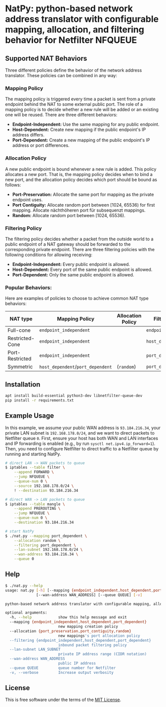 # NatPy: python-based network address translator with configurable mapping, allocation, and filtering behavior for Netfilter NFQUEUE

## Supported NAT Behaviors

Three different policies define the behavior of the network address translator.
These policies can be combined in any way:

### Mapping Policy

The mapping policy is triggered every time a packet is sent from a private endpoint behind the NAT to some external public port.
The role of a mapping policy is to decide whether a new rule will be added or an existing one will be reused.
There are three different behaviors:

* **Endpoint-Independent:** Use the same mapping for any public endpoint.
* **Host-Dependent:** Create new mapping if the public endpoint's IP address differs.
* **Port-Dependent:** Create a new mapping of the public endpoint's IP address or port differences.

### Allocation Policy

A new public endpoint is bound whenever a new rule is added.
This policy allocates a new port.
That is, the mapping policy decides when to bind a new port, and the allocation policy decides which port should be bound as follows:
* **Port-Preservation:** Allocate the same port for mapping as the private endpoint uses.
* **Port Contiguity:** Allocate random port between [1024, 65536) for first mapping. Allocate nächthöheren port für subsequenzt mappings.
* **Random:** Allocate random port between [1024, 65536).

### Filtering Policy

The filtering policy decides whether a packet from the outside world to a public endpoint of a NAT gateway should be forwarded to the corresponding private endpoint.
There are three filtering policies with the following conditions for allowing receiving:
* **Endpoint-Independent:** Every public endpoint is allowed.
* **Host-Dependent:** Every port of the same public endpoint is allowed.
* **Port-Dependent:** Only the same public endpoint is allowed.

### Popular Behaviors:

Here are examples of policies to choose to achieve common NAT type behaviors:

| **NAT type**    | **Mapping Policy**                | **Allocation Policy** | **Filtering Policy**   |
|-----------------|-----------------------------------|-----------------------|------------------------|
| Full-cone       | `endpoint_independent`            |                       | `endpoint_independent` |
| Restricted-Cone | `endpoint_independent`            |                       | `host_dependent`       |
| Port-Restricted | `endpoint_independent`            |                       | `port_dependent`       |
| Symmetric       | `host_dependent`/`port_dependent` | (`random`)            | `port_dependent`       |


## Installation

```bash
apt install build-essential python3-dev libnetfilter-queue-dev
pip install -r requirements.txt
```

## Example Usage

In this example, we assume your public WAN address is `93.184.216.34`, your private LAN subnet is `192.168.178.0/24`, and we want to direct packets to Netfilter queue `0`.
First, ensure your host has both WAN and LAN interfaces and IP forwarding is enabled (e.g., by run `sysctl net.ipv4.ip_forward=1`).
Then, you need to configure Netfilter to direct traffic to a Netfilter queue by running and starting NatPy.

```bash
# direct LAN -> WAN packets to queue
$ iptables --table filter \
	--append FORWARD \
	--jump NFQUEUE \
	--queue-num 0 \
	--source 192.168.178.0/24 \
	! --destination 93.184.216.34

# direct WAN -> LAN packets to queue
$ iptables --table mangle \
	--append PREROUTING \
	--jump NFQUEUE \
	--queue-num 0 \
	--destination 93.184.216.34

# start NatPy
$ ./nat.py --mapping port_dependent \
	--allocation random \
	--filtering port_dependent \
	--lan-subnet 192.168.178.0/24 \
	--wan-address 93.184.216.34 \
	--queue 0
```

## Help

```bash
$ ./nat.py --help
usage: nat.py [-h] [--mapping {endpoint_independent,host_dependent,port_dependent}] [--allocation {port_preservation,port_contiguity,random}] [--filtering {endpoint_independent,host_dependent,port_dependent}] [--lan-subnet LAN_SUBNET]
              [--wan-address WAN_ADDRESS] [--queue QUEUE] [-v]

python-based network address translator with configurable mapping, allocation, and filtering behavior for Netfilter NFQUEUE

optional arguments:
  -h, --help            show this help message and exit
  --mapping {endpoint_independent,host_dependent,port_dependent}
                        new mapping creation policy
  --allocation {port_preservation,port_contiguity,random}
                        new mappings's port allocation policy
  --filtering {endpoint_independent,host_dependent,port_dependent}
                        inbound packet filtering policy
  --lan-subnet LAN_SUBNET
                        private IP address range (CIDR notation)
  --wan-address WAN_ADDRESS
                        public IP address
  --queue QUEUE         queue number for Netfilter
  -v, --verbose         Increase output verbosity
```

## License

This is free software under the terms of the [MIT License](LICENSE).
